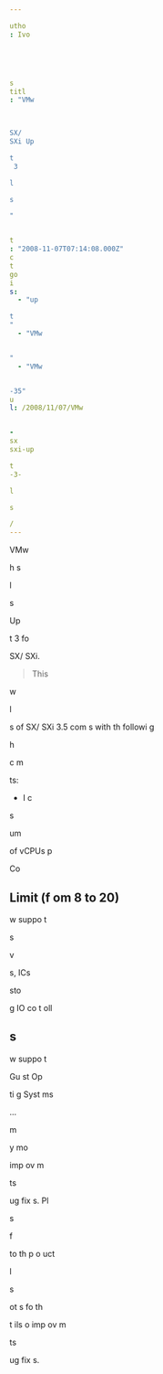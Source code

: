 ```yaml
---

utho
: Ivo 





s
titl
: "VMw


 
SX/
SXi Up

t
 3 

l

s

"


t
: "2008-11-07T07:14:08.000Z"
c
t
go
i
s: 
  - "up

t
"
  - "VMw


"
  - "VMw


-35"
u
l: /2008/11/07/VMw


-
sx
sxi-up

t
-3-

l

s

/
---
```


VMw


 h
s 

l

s

 Up

t
 3 fo
 
SX/
SXi.

> This 

w 

l

s
 of 
SX/
SXi 3.5 com
s with th
 followi
g 

h

c
m

ts:
- I
c


s
 
um


 of vCPUs p

 Co

 Limit (f
om 8 to 20)
- 

w suppo
t

 s

v

s, 
ICs 


 sto

g
 IO co
t
oll

s
- 

w suppo
t

 Gu
st Op


ti
g Syst
ms

... 


 m

y mo

 imp
ov
m

ts 


 
ug fix
s. Pl

s
 

f

 to th
 p
o
uct 

l

s
 
ot
s fo
 th
 

t
ils o
 imp
ov
m

ts 


 
ug fix
s.






